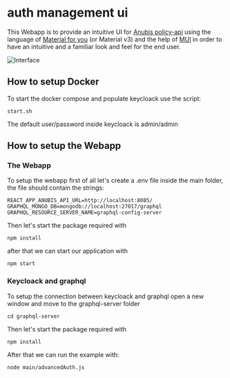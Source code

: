 # auth management ui

This Webapp is to provide an intuitive UI for [Anubis policy-api](https://github.com/orchestracities/anubis) using the language of [Material for you](https://m3.material.io/) (or Material v3) and the help of [MUI](https://mui.com/) in order to have an intuitive and a familiar look and feel for the end user.

![Interface](https://user-images.githubusercontent.com/34061179/161280350-a7a9fa46-9176-447c-b031-050f9e17f6a7.png)

## How to setup Docker

To start the docker compose and populate keycloack use the script:

```
start.sh
```

The default user/password inside keycloack is admin/admin

## How to setup the Webapp

### The Webapp

To setup the webapp first of all let's create a .env file inside the main folder, the file should contain the strings:

```
REACT_APP_ANUBIS_API_URL=http://localhost:8085/
GRAPHQL_MONGO_DB=mongodb://localhost:27017/graphql
GRAPHQL_RESOURCE_SERVER_NAME=graphql-config-server
```

Then let's start the package required with

```
npm install
```

after that we can start our application with

```
npm start
```

### Keycloack and graphql

To setup the connection between keycloack and graphql open a new window and move to the graphql-server folder

```
cd graphql-server
```

Then let's start the package required with

```
npm install
```


After that we can run the example with:

```
node main/advancedAuth.js
```
